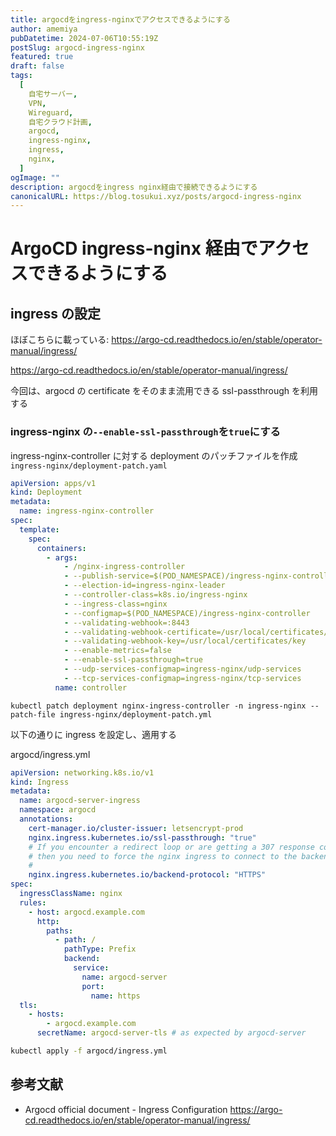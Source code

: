 ```yaml
---
title: argocdをingress-nginxでアクセスできるようにする
author: amemiya
pubDatetime: 2024-07-06T10:55:19Z
postSlug: argocd-ingress-nginx
featured: true
draft: false
tags:
  [
    自宅サーバー,
    VPN,
    Wireguard,
    自宅クラウド計画,
    argocd,
    ingress-nginx,
    ingress,
    nginx,
  ]
ogImage: ""
description: argocdをingress nginx経由で接続できるようにする
canonicalURL: https://blog.tosukui.xyz/posts/argocd-ingress-nginx
---
```


# ArgoCD ingress-nginx 経由でアクセスできるようにする

## ingress の設定

ほぼこちらに載っている: https://argo-cd.readthedocs.io/en/stable/operator-manual/ingress/

https://argo-cd.readthedocs.io/en/stable/operator-manual/ingress/

今回は、argocd の certificate をそのまま流用できる ssl-passthrough を利用する

### ingress-nginx の`--enable-ssl-passthrough`を`true`にする

ingress-nginx-controller に対する deployment のパッチファイルを作成
`ingress-nginx/deployment-patch.yaml`

```yaml
apiVersion: apps/v1
kind: Deployment
metadata:
  name: ingress-nginx-controller
spec:
  template:
    spec:
      containers:
        - args:
            - /nginx-ingress-controller
            - --publish-service=$(POD_NAMESPACE)/ingress-nginx-controller
            - --election-id=ingress-nginx-leader
            - --controller-class=k8s.io/ingress-nginx
            - --ingress-class=nginx
            - --configmap=$(POD_NAMESPACE)/ingress-nginx-controller
            - --validating-webhook=:8443
            - --validating-webhook-certificate=/usr/local/certificates/cert
            - --validating-webhook-key=/usr/local/certificates/key
            - --enable-metrics=false
            - --enable-ssl-passthrough=true
            - --udp-services-configmap=ingress-nginx/udp-services
            - --tcp-services-configmap=ingress-nginx/tcp-services
          name: controller
```

```
kubectl patch deployment nginx-ingress-controller -n ingress-nginx --patch-file ingress-nginx/deployment-patch.yml
```

以下の通りに ingress を設定し、適用する

argocd/ingress.yml

```yaml
apiVersion: networking.k8s.io/v1
kind: Ingress
metadata:
  name: argocd-server-ingress
  namespace: argocd
  annotations:
    cert-manager.io/cluster-issuer: letsencrypt-prod
    nginx.ingress.kubernetes.io/ssl-passthrough: "true"
    # If you encounter a redirect loop or are getting a 307 response code
    # then you need to force the nginx ingress to connect to the backend using HTTPS.
    #
    nginx.ingress.kubernetes.io/backend-protocol: "HTTPS"
spec:
  ingressClassName: nginx
  rules:
    - host: argocd.example.com
      http:
        paths:
          - path: /
            pathType: Prefix
            backend:
              service:
                name: argocd-server
                port:
                  name: https
  tls:
    - hosts:
        - argocd.example.com
      secretName: argocd-server-tls # as expected by argocd-server
```

```bash
kubectl apply -f argocd/ingress.yml
```

## 参考文献

- Argocd official document - Ingress Configuration https://argo-cd.readthedocs.io/en/stable/operator-manual/ingress/

